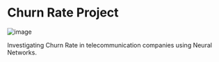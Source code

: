 # Churn Rate Project

![image](https://github.com/user-attachments/assets/7e6a6b31-2dd7-4df2-9978-65ee54cd3b2b)

Investigating Churn Rate in telecommunication companies using Neural Networks.
